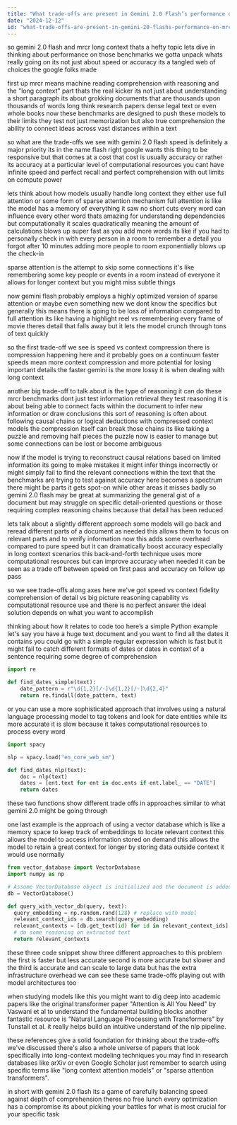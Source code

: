 ```yaml
---
title: "What trade-offs are present in Gemini 2.0 Flash’s performance on MRCR long context benchmarks?"
date: "2024-12-12"
id: "what-trade-offs-are-present-in-gemini-20-flashs-performance-on-mrcr-long-context-benchmarks"
---
```


so gemini 2.0 flash and mrcr long context thats a hefty topic lets dive in thinking about performance on those benchmarks we gotta unpack whats really going on its not just about speed or accuracy its a tangled web of choices the google folks made

first up mrcr means machine reading comprehension with reasoning and the "long context" part thats the real kicker its not just about understanding a short paragraph its about grokking documents that are thousands upon thousands of words long think research papers dense legal text or even whole books now these benchmarks are designed to push these models to their limits they test not just memorization but also true comprehension the ability to connect ideas across vast distances within a text

so what are the trade-offs we see with gemini 2.0 flash speed is definitely a major priority its in the name flash right google wants this thing to be responsive but that comes at a cost that cost is usually accuracy or rather its accuracy at a particular level of computational resources you cant have infinite speed and perfect recall and perfect comprehension with out limits on compute power

lets think about how models usually handle long context they either use full attention or some form of sparse attention mechanism full attention is like the model has a memory of everything it saw no short cuts every word can influence every other word thats amazing for understanding dependencies but computationally it scales quadratically meaning the amount of calculations blows up super fast as you add more words its like if you had to personally check in with every person in a room to remember a detail you forgot after 10 minutes adding more people to room exponentially blows up the check-in

sparse attention is the attempt to skip some connections it's like remembering some key people or events in a room instead of everyone it allows for longer context but you might miss subtle things

now gemini flash probably employs a highly optimized version of sparse attention or maybe even something new we dont know the specifics but generally this means there is going to be loss of information compared to full attention its like having a highlight reel vs remembering every frame of movie theres detail that falls away but it lets the model crunch through tons of text quickly

so the first trade-off we see is speed vs context compression there is compression happening here and it probably goes on a continuum faster speeds mean more context compression and more potential for losing important details the faster gemini is the more lossy it is when dealing with long context

another big trade-off to talk about is the type of reasoning it can do these mrcr benchmarks dont just test information retrieval they test reasoning it is about being able to connect facts within the document to infer new information or draw conclusions this sort of reasoning is often about following causal chains or logical deductions with compressed context models the compression itself can break those chains its like taking a puzzle and removing half pieces the puzzle now is easier to manage but some connections can be lost or become ambiguous

now if the model is trying to reconstruct causal relations based on limited information its going to make mistakes it might infer things incorrectly or might simply fail to find the relevant connections within the text that the benchmarks are trying to test against accuracy here becomes a spectrum there might be parts it gets spot-on while other areas it misses badly so gemini 2.0 flash may be great at summarizing the general gist of a document but may struggle on specific detail-oriented questions or those requiring complex reasoning chains because that detail has been reduced

lets talk about a slightly different approach some models will go back and reread different parts of a document as needed this allows them to focus on relevant parts and to verify information now this adds some overhead compared to pure speed but it can dramatically boost accuracy especially in long context scenarios this back-and-forth technique uses more computational resources but can improve accuracy when needed it can be seen as a trade off between speed on first pass and accuracy on follow up pass

so we see trade-offs along axes here we've got speed vs context fidelity comprehension of detail vs big picture reasoning capability vs computational resource use and there is no perfect answer the ideal solution depends on what you want to accomplish

thinking about how it relates to code too here’s a simple Python example let's say you have a huge text document and you want to find all the dates it contains you could go with a simple regular expression which is fast but it might fail to catch different formats of dates or dates in context of a sentence requiring some degree of comprehension

```python
import re

def find_dates_simple(text):
    date_pattern = r"\d{1,2}[/-]\d{1,2}[/-]\d{2,4}"
    return re.findall(date_pattern, text)
```

or you can use a more sophisticated approach that involves using a natural language processing model to tag tokens and look for date entities while its more accurate it is slow because it takes computational resources to process every word

```python
import spacy

nlp = spacy.load("en_core_web_sm")

def find_dates_nlp(text):
    doc = nlp(text)
    dates = [ent.text for ent in doc.ents if ent.label_ == "DATE"]
    return dates
```

these two functions show different trade offs in approaches similar to what gemini 2.0 might be going through

one last example is the approach of using a vector database which is like a memory space to keep track of embeddings to locate relevant context this allows the model to access information stored on demand this allows the model to retain a great context for longer by storing data outside context it would use normally

```python
from vector_database import VectorDatabase
import numpy as np

# Assume VectorDatabase object is initialized and the document is added
db = VectorDatabase()

def query_with_vector_db(query, text):
  query_embedding = np.random.rand(128) # replace with model
  relevant_context_ids = db.search(query_embedding)
  relevant_contexts = [db.get_text(id) for id in relevant_context_ids]
  # do some reasoning on extracted text
  return relevant_contexts
```

these three code snippet show three different approaches to this problem the first is faster but less accurate second is more accurate but slower and the third is accurate and can scale to large data but has the extra infrastructure overhead we can see these same trade-offs playing out with model architectures too

when studying models like this you might want to dig deep into academic papers like the original transformer paper "Attention is All You Need" by Vaswani et al to understand the fundamental building blocks another fantastic resource is "Natural Language Processing with Transformers" by Tunstall et al. it really helps build an intuitive understand of the nlp pipeline.

these references give a solid foundation for thinking about the trade-offs we've discussed there's also a whole universe of papers that look specifically into long-context modeling techniques you may find in research databases like arXiv or even Google Scholar just remember to search using specific terms like "long context attention models" or "sparse attention transformers".

in short with gemini 2.0 flash its a game of carefully balancing speed against depth of comprehension theres no free lunch every optimization has a compromise its about picking your battles for what is most crucial for your specific task
